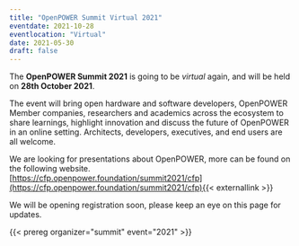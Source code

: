```yaml
---
title: "OpenPOWER Summit Virtual 2021"
eventdate: 2021-10-28
eventlocation: "Virtual"
date: 2021-05-30
draft: false
---
```


The __OpenPOWER Summit 2021__ is going to be _virtual_ again, and will be held on __28th October 2021__.  

The event will bring open hardware and software developers, OpenPOWER Member companies,
researchers and academics across the ecosystem to share learnings, highlight innovation and
discuss the future of OpenPOWER in an online setting. Architects, developers, executives, and end users are all welcome.  

We are looking for presentations about OpenPOWER, more can be found on the following website.  
[https://cfp.openpower.foundation/summit2021/cfp](https://cfp.openpower.foundation/summit2021/cfp){{< externallink >}}  

We will be opening registration soon, please keep an eye on this page for updates.  

{{< prereg organizer="summit" event="2021"  >}}
